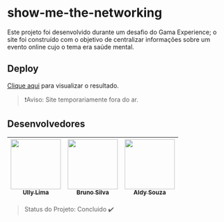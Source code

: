 # show-me-the-networking

<p>Este projeto foi desenvolvido durante um desafio do Gama Experience; o site foi construído com o objetivo de centralizar informações sobre um evento online cujo o tema era saúde mental.</p>

## Deploy

[Clique aqui](https://www.beelieve.site/) para visualizar o resultado. 

> ❗Aviso: Site temporariamente fora do ar.

## Desenvolvedores

| [<img src="https://avatars1.githubusercontent.com/u/48460171?s=400&u=3575aa416914c013e7f5fc43a20c69f6be042b2a&v=4" width=115><br><sub>Ully Lima</sub>](https://github.com/ullyolima) | [<img src="https://avatars0.githubusercontent.com/u/17436856?s=400&u=06f833db45f6dd4b1e7a74279c2ba3f0b9439e09&v=4" width=115><br><sub>Bruno Silva</sub>](https://github.com/brunosilva) | [<img src="https://avatars0.githubusercontent.com/u/60198926?s=400&u=3358dd56ed4176400c61b9703be9199bbea0e016&v=4" width=115><br><sub>Aldy Souza</sub>](https://github.com/AldySouza) |
| :---: | :---: | :---: 

> Status do Projeto: Concluido :heavy_check_mark:
